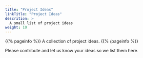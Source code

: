 ```yaml
---
title: "Project Ideas"
linkTitle: "Project Ideas"
descrition: >
  A small list of project ideas
weight: 10
---
```


{{% pageinfo %}}
A collection of project ideas.
{{% /pageinfo %}}

Please contribute and let us  know your ideas so we list them here.
